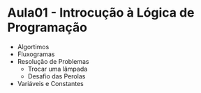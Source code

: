 # Aula01 - Introcução à Lógica de Programação
- Algortimos
- Fluxogramas
- Resolução de Problemas
    - Trocar uma lâmpada
    - Desafio das Perolas
- Variáveis e Constantes
